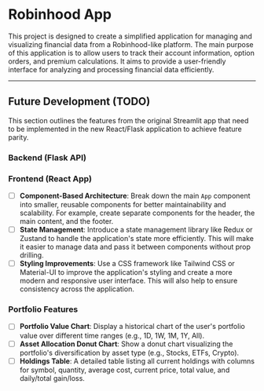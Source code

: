 # Robinhood App

This project is designed to create a simplified application for managing and visualizing financial data from a Robinhood-like platform. The main purpose of this application is to allow users to track their account information, option orders, and premium calculations. It aims to provide a user-friendly interface for analyzing and processing financial data efficiently.

---

## Future Development (TODO)

This section outlines the features from the original Streamlit app that need to be implemented in the new React/Flask application to achieve feature parity.

### Backend (Flask API)

### Frontend (React App)

- [ ] **Component-Based Architecture**: Break down the main `App` component into smaller, reusable components for better maintainability and scalability. For example, create separate components for the header, the main content, and the footer.
- [ ] **State Management**: Introduce a state management library like Redux or Zustand to handle the application's state more efficiently. This will make it easier to manage data and pass it between components without prop drilling.
- [ ] **Styling Improvements**: Use a CSS framework like Tailwind CSS or Material-UI to improve the application's styling and create a more modern and responsive user interface. This will also help to ensure consistency across the application.

### Portfolio Features
- [ ] **Portfolio Value Chart**: Display a historical chart of the user's portfolio value over different time ranges (e.g., 1D, 1W, 1M, 1Y, All).
- [ ] **Asset Allocation Donut Chart**: Show a donut chart visualizing the portfolio's diversification by asset type (e.g., Stocks, ETFs, Crypto).
- [ ] **Holdings Table**: A detailed table listing all current holdings with columns for symbol, quantity, average cost, current price, total value, and daily/total gain/loss.
